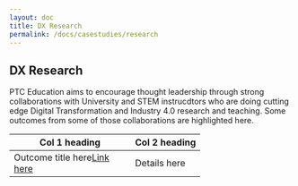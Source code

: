 ```yaml
---
layout: doc
title: DX Research
permalink: /docs/casestudies/research
---
```


<section class="section">
    <div class="container">
        <h2>DX Research</h2>
    </div>
    <div class="container">PTC Education aims to encourage thought leadership through strong collaborations with University and STEM instrucdtors who are doing cutting edge Digital Transformation and Industry 4.0 research and teaching. Some outcomes from some of those collaborations are highlighted here.
    </div>
    <div class="container">
        <table>
            <thead>
                <tr>
                    <th width="200">Col 1 heading</th>
                    <th>Col 2 heading</th>
                </tr>
            </thead>
            <tbody>
                <tr>
                    <td>Outcome title here<a href="#">Link here</a></td>
                    <td>Details here</td>
                </tr>
            </tbody>
        </table>
    </div>
</section>